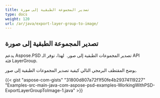 ```yaml
---
title: تصدير المجموعة الطبقية إلى صورة
type: docs
weight: 120
url: /ar/java/export-layer-group-to-image/
---
```


## **تصدير المجموعة الطبقية إلى صورة**
يدعم Aspose.PSD تصدير المجموعات الطبقية إلى صور.  لهذا، توفر الـ API فئة LayerGroup.

يوضح المقتطف البرمجي التالي كيفية تصدير المجموعات الطبقية إلى صور.

{{< gist "aspose-com-gists" "31800d807a72f1f50fe4b29374119227" "Examples-src-main-java-com-aspose-psd-examples-WorkingWithPSD-ExportLayerGroupToImage-1.java" >}}